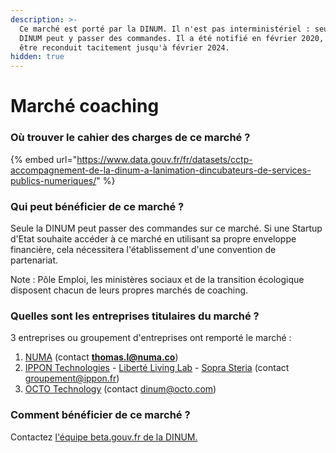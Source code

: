 ```yaml
---
description: >-
  Ce marché est porté par la DINUM. Il n'est pas interministériel : seul la
  DINUM peut y passer des commandes. Il a été notifié en février 2020, et peut
  être reconduit tacitement jusqu'à février 2024.
hidden: true
---
```


# Marché coaching

### Où trouver le cahier des charges de ce marché ? <a href="#ou-trouver-le-cahier-des-charges-de-ce-marche" id="ou-trouver-le-cahier-des-charges-de-ce-marche"></a>

{% embed url="https://www.data.gouv.fr/fr/datasets/cctp-accompagnement-de-la-dinum-a-lanimation-dincubateurs-de-services-publics-numeriques/" %}

### Qui peut bénéficier de ce marché ? <a href="#qui-peut-beneficier-de-ce-marche" id="qui-peut-beneficier-de-ce-marche"></a>

Seule la DINUM peut passer des commandes sur ce marché. Si une Startup d'Etat souhaite accéder à ce marché en utilisant sa propre enveloppe financière, cela nécessitera l'établissement d'une convention de partenariat.

Note : Pôle Emploi, les ministères sociaux et de la transition écologique disposent chacun de leurs propres marchés de coaching.

### Quelles sont les entreprises titulaires du marché ? <a href="#quelles-sont-les-entreprises-titulaires-du-marche" id="quelles-sont-les-entreprises-titulaires-du-marche"></a>

3 entreprises ou groupement d'entreprises ont remporté le marché :

1. [NUMA](https://fr.numa.co/) (contact [**thomas.l@numa.co**](mailto:thomas.l@numa.co))
2. [IPPON Technologies](https://fr.ippon.tech/) - [Liberté Living Lab](https://www.liberte.paris/) - [Sopra Steria](https://www.soprasteria.com/fr) (contact groupement@ippon.fr)
3. [OCTO Technology](https://www.octo.com/) (contact dinum@octo.com)

### Comment bénéficier de ce marché ? <a href="#comment-beneficier-de-ce-marche" id="comment-beneficier-de-ce-marche"></a>

Contactez [l'équipe beta.gouv.fr de la DINUM.](../../../decouvrir-beta.gouv.fr/incubateur-de-la-dinum/)
